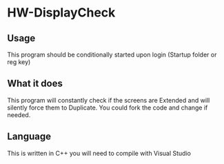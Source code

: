 # HW-DisplayCheck

## Usage
This program should be conditionally started upon login (Startup folder or reg key)

## What it does
This program will constantly check if the screens are Extended and will silently force them to Duplicate. You could fork the code and change if needed.

## Language
This is written in C++ you will need to compile with Visual Studio
